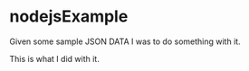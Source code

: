 # nodejsExample

Given some sample JSON DATA I was to do something with it.

This is what I did with it. 